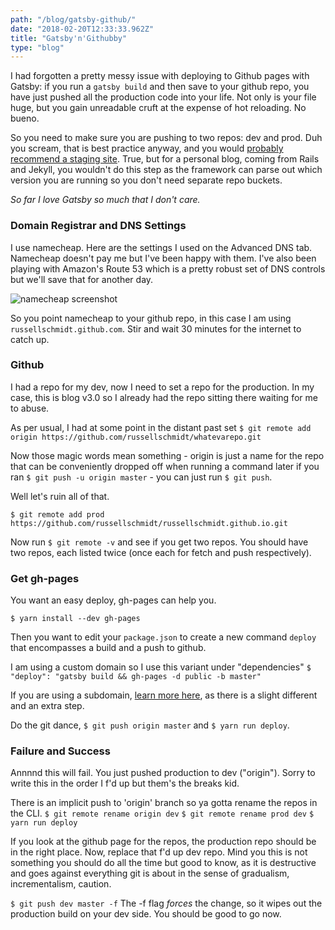```yaml
---
path: "/blog/gatsby-github/"
date: "2018-02-20T12:33:33.962Z"
title: "Gatsby'n'Githubby"
type: "blog"
---
```


I had forgotten a pretty messy issue with deploying to Github pages with Gatsby: if you run a `gatsby build` and then save to your github repo, you have just pushed all the production code into your life. Not only is your file huge, but you gain unreadable cruft at the expense of hot reloading. No bueno.

So you need to make sure you are pushing to two repos: dev and prod. Duh you scream, that is best practice anyway, and you would [probably recommend a staging site](http://guides.beanstalkapp.com/deployments/best-practices.html). True, but for a personal blog, coming from Rails and Jekyll, you wouldn't do this step as the framework can parse out which version you are running so you don't need separate repo buckets.

*So far I love Gatsby so much that I don't care.*

### Domain Registrar and DNS Settings
I use namecheap. Here are the settings I used on the Advanced DNS tab. Namecheap doesn't pay me but I've been happy with them. I've also been playing with Amazon's Route 53 which is a pretty robust set of DNS controls but we'll save that for another day.

![namecheap screenshot](https://s3.amazonaws.com/russell-personal/namecheap-ruslio.png)

So you point namecheap to your github repo, in this case I am using `russellschmidt.github.com`. Stir and wait 30 minutes for the internet to catch up.

### Github
I had a repo for my dev, now I need to set a repo for the production. In my case, this is blog v3.0 so I already had the repo sitting there waiting for me to abuse.

As per usual, I had at some point in the distant past set
`$ git remote add origin https://github.com/russellschmidt/whatevarepo.git`

Now those magic words mean something - origin is just a name for the repo that can be conveniently dropped off when running a command later if you ran `$ git push -u origin master` - you can just run `$ git push`.

Well let's ruin all of that.

`$ git remote add prod https://github.com/russellschmidt/russellschmidt.github.io.git`

Now run `$ git remote -v` and see if you get two repos. You should have two repos, each listed twice (once each for fetch and push respectively).

### Get gh-pages
You want an easy deploy, gh-pages can help you.

`$ yarn install --dev gh-pages`

Then you want to edit your `package.json` to create a new command `deploy` that encompasses a build and a push to github.

I am using a custom domain so I use this variant under "dependencies"
`$     "deploy": "gatsby build && gh-pages -d public -b master"`

If you are using a subdomain, [learn more here](https://www.gatsbyjs.org/docs/how-gatsby-works-with-github-pages/), as there is a slight different and an extra step.

Do the git dance, `$ git push origin master` and `$ yarn run deploy`.

### Failure and Success
Annnnd this will fail. You just pushed production to dev ("origin"). Sorry to write this in the order I f'd up but them's the breaks kid.

There is an implicit push to 'origin' branch so ya gotta rename the repos in the CLI.
`$ git remote rename origin dev`
`$ git remote rename prod dev`
`$ yarn run deploy`

If you look at the github page for the repos, the production repo should be in the right place. Now, replace that f'd up dev repo. Mind you this is not something you should do all the time but good to know, as it is destructive and goes against everything git is about in the sense of gradualism, incrementalism, caution.

`$ git push dev master -f`
The -f flag *forces* the change, so it wipes out the production build on your dev side. You should be good to go now.



